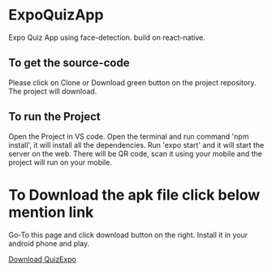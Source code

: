 # ExpoQuizApp
Expo Quiz App using face-detection. build on react-native.

## To get the source-code
Please click on Clone or Download green button on the project repository.
The project will download.

## To run the Project
Open the Project in VS code.
Open the terminal and run command 'npm install', it will install all the dependencies.
Run 'expo start' and it will start the server on the web. There will be QR code, scan it using your mobile and the project will run on your mobile.


# To Download the apk file click below mention link
Go-To this page and click download button on the right. Install it in your android phone and play.

[Download QuizExpo](https://expo.io/builds/7cdd55b3-e1c2-4bcf-a10a-ae0fa0ac1ae4/)
